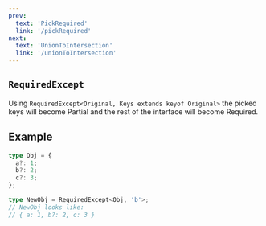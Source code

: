 ```yaml
---
prev: 
  text: 'PickRequired'
  link: '/pickRequired'
next:
  text: 'UnionToIntersection'
  link: '/unionToIntersection'
---
```


## `RequiredExcept`

Using `RequiredExcept<Original, Keys extends keyof Original>` the picked keys will become Partial and the rest of the interface will become Required.

## Example

```ts
type Obj = {
  a?: 1;
  b?: 2;
  c?: 3;
};

type NewObj = RequiredExcept<Obj, 'b'>;
// NewObj looks like:
// { a: 1, b?: 2, c: 3 }
```
